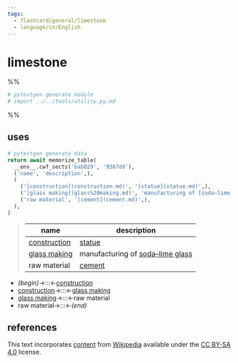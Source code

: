 ```yaml
---
tags:
  - flashcard/general/limestone
  - language/in/English
---
```


# limestone

%%

```Python
# pytextgen generate module
# import ../../tools/utility.py.md
```

%%

## uses

```Python
# pytextgen generate data
return await memorize_table(
  __env__.cwf_sects('bab829', '9387dd'),
  ('name', 'description',),
  (
    ('[construction](construction.md)', '[statue](statue.md)',),
    ('[glass making](glass%20making.md)', 'manufacturing of [soda–lime glass](soda–lime%20glass.md)',),
    ('raw material', '[cement](cement.md)',),
  ),
)
```

<!--pytextgen generate section="bab829"--><!-- The following content is generated at 2023-03-20T16:20:31.020633+08:00. Any edits will be overridden! -->

> | name | description |
> |-|-|
> | [construction](construction.md) | [statue](statue.md) |
> | [glass making](glass%20making.md) | manufacturing of [soda–lime glass](soda–lime%20glass.md) |
> | raw material | [cement](cement.md) |

<!--/pytextgen-->

<!--pytextgen generate section="9387dd"--><!-- The following content is generated at 2024-01-04T20:17:52.186337+08:00. Any edits will be overridden! -->

- _(begin)_→:::←[construction](construction.md) <!--SR:!2024-10-17,415,310!2027-03-31,1132,350-->
- [construction](construction.md)→:::←[glass making](glass%20making.md) <!--SR:!2025-12-25,654,290!2025-12-20,697,310-->
- [glass making](glass%20making.md)→:::←raw material <!--SR:!2024-03-26,35,190!2025-06-27,573,310-->
- raw material→:::←_(end)_ <!--SR:!2026-09-18,969,330!2024-04-03,100,290-->

<!--/pytextgen-->

## references

This text incorporates [content](https://en.wikipedia.org/wiki/limestone) from [Wikipedia](Wikipedia.md) available under the [CC BY-SA 4.0](https://creativecommons.org/licenses/by-sa/4.0/) license.

